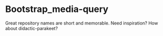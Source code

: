 # Bootstrap_media-query
Great repository names are short and memorable. Need inspiration? How about didactic-parakeet?
